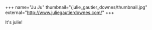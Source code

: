 +++
name="Ju Ju"
thumbnail="/julie_gautier_downes/thumbnail.jpg"
external="http://www.juliegautierdownes.com/"
+++

It's julie!